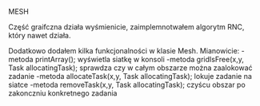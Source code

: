 MESH

Część graifczna działa wyśmienicie, zaimplemnotwałem algorytm RNC, który nawet działa.

Dodatkowo dodałem kilka funkcjonalności w klasie Mesh.
Mianowicie:
-metoda printArray(); wyświetla siatkę w konsoli
-metoda gridIsFree(x,y, Task allocatingTask); sprawdza czy w całym obszarze można zaalokować zadanie
-metoda allocateTask(x,y, Task allocatingTask); lokuje zadanie na siatce
-metoda removeTask(x,y, Task allocatingTask); czyścu obszar po zakonczniu konkretnego zadania
